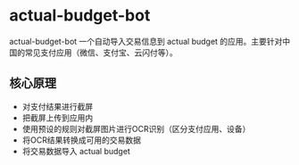 # actual-budget-bot

actual-budget-bot 一个自动导入交易信息到 actual budget 的应用。主要针对中国的常见支付应用（微信、支付宝、云闪付等）。

## 核心原理

- 对支付结果进行截屏
- 把截屏上传到应用内
- 使用预设的规则对截屏图片进行OCR识别（区分支付应用、设备）
- 将OCR结果转换成可用的交易数据
- 将交易数据导入 actual budget
